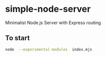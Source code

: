 # simple-node-server
Minimalist Node.js Server with Express routing

## To start
```bash
node  --experimental-modules  index.mjs
```
